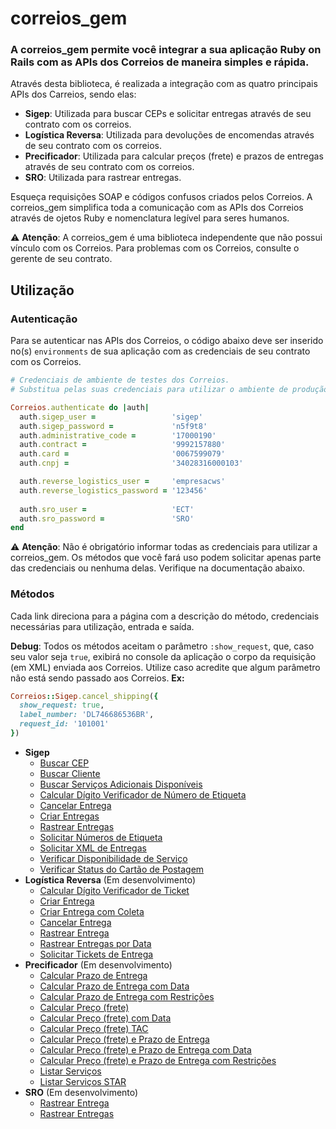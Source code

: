# correios_gem
### A correios_gem permite você integrar a sua aplicação Ruby on Rails com as APIs dos Correios de maneira simples e rápida.

Através desta biblioteca, é realizada a integração com as quatro principais APIs dos Carreios, sendo elas:
* __Sigep__: Utilizada para buscar CEPs e solicitar entregas através de seu contrato com os correios.
* __Logística Reversa__: Utilizada para devoluções de encomendas através de seu contrato com os correios.
* __Precificador__: Utilizada para calcular preços (frete) e prazos de entregas através de seu contrato com os correios.
* __SRO__: Utilizada para rastrear entregas.

Esqueça requisições SOAP e códigos confusos criados pelos Correios. A correios_gem simplifica toda a comunicação com as APIs dos Correios através de ojetos Ruby e nomenclatura legível para seres humanos.

⚠️ __Atenção__: A correios_gem é uma biblioteca independente que não possui vínculo com os Correios. Para problemas com os Correios, consulte o gerente de seu contrato.

## Utilização

### Autenticação

Para se autenticar nas APIs dos Correios, o código abaixo deve ser inserido no(s) `environments` de sua aplicação com as credenciais de seu contrato com os Correios.

```ruby
# Credenciais de ambiente de testes dos Correios.
# Substitua pelas suas credenciais para utilizar o ambiente de produção dos Correios.

Correios.authenticate do |auth|
  auth.sigep_user =                 'sigep'
  auth.sigep_password =             'n5f9t8'
  auth.administrative_code =        '17000190'
  auth.contract =                   '9992157880'
  auth.card =                       '0067599079'
  auth.cnpj =                       '34028316000103'

  auth.reverse_logistics_user =     'empresacws'
  auth.reverse_logistics_password = '123456'
  
  auth.sro_user =                   'ECT'
  auth.sro_password =               'SRO'
end
```
⚠️ __Atenção__: Não é obrigatório informar todas as credenciais para utilizar a correios_gem. Os métodos que você fará uso podem solicitar apenas parte das credenciais ou nenhuma delas. Verifique na documentação abaixo.

### Métodos

Cada link direciona para a página com a descrição do método, credenciais necessárias para utilização, entrada e saída.

__Debug__: Todos os métodos aceitam o parâmetro `:show_request`, que, caso seu valor seja `true`, exibirá no console da aplicação o corpo da requisição (em XML) enviada aos Correios. Utilize caso acredite que algum parâmetro não está sendo passado aos Correios. __Ex:__

```ruby
Correios::Sigep.cancel_shipping({
  show_request: true,
  label_number: 'DL746686536BR',
  request_id: '101001'
})
```

* __Sigep__
  * [Buscar CEP](doc/sigep/SEARCH_ZIP_CODE.md)
  * [Buscar Cliente](doc/sigep/SEARCH_CUSTOMER.md)
  * [Buscar Serviços Adicionais Disponíveis](doc/sigep/SEARCH_AVAILABLE_ADDITIONAL_SERVICES.md)
  * [Calcular Dígito Verificador de Número de Etiqueta](doc/sigep/CALCULATE_LABEL_NUMBER_CHECK_DIGIT.md)
  * [Cancelar Entrega](doc/sigep/CANCEL_SHIPPING.md)
  * [Criar Entregas](doc/sigep/CREATE_SHIPPINGS.md)
  * [Rastrear Entregas](doc/sigep/TRACK_SHIPPING.md)
  * [Solicitar Números de Etiqueta](doc/sigep/REQUEST_LABEL_NUMBERS.md)
  * [Solicitar XML de Entregas](doc/sigep/REQUEST_SHIPPINGS_XML.md)
  * [Verificar Disponibilidade de Serviço](doc/sigep/CHECK_SERVICE_AVAILABILITY.md)
  * [Verificar Status do Cartão de Postagem](doc/sigep/CHECK_CARD_STATUS.md)
* __Logística Reversa__ (Em desenvolvimento)
  * [Calcular Dígito Verificador de Ticket](doc/reverse_logistics/CALCULATE_SHIIPNG_NUMBER_CHECK_DIGIT.md)
  * [Criar Entrega](doc/reverse_logisticsgep/CREATE_SHIPPING.md)
  * [Criar Entrega com Coleta](doc/reverse_logistics/CREATE_SHIPPING_WITH_COLLECTION.md)
  * [Cancelar Entrega](doc/reverse_logistics/CANCEL_SHIPPING.md)
  * [Rastrear Entrega](doc/reverse_logistics/TRACK_SHIPPING.md)
  * [Rastrear Entregas por Data](doc/reverse_logistics/TRACK_SHIPPINGS_BY_DATE.md)
  * [Solicitar Tickets de Entrega](doc/reverse_logistics/REQUEST_SHIPPING_NUMBERS.md)
* __Precificador__ (Em desenvolvimento)
  * [Calcular Prazo de Entrega](doc/pricefier/CALCULATE_DEADLINE.md)
  * [Calcular Prazo de Entrega com Data](doc/pricefier/CALCULATE_DEADLINE_WITH_DATE.md)
  * [Calcular Prazo de Entrega com Restrições](doc/pricefier/CALCULATE_DEADLINE_WITH_RESTRICTIONS.md)
  * [Calcular Preço (frete)](doc/pricefier/CALCULATE_PRICE.md)
  * [Calcular Preço (frete) com Data](doc/pricefier/CALCULATE_PRICE_WITH_DATE.md)
  * [Calcular Preço (frete) TAC](doc/pricefier/CALCULATE_PRICE_TAC.md)
  * [Calcular Preço (frete) e Prazo de Entrega](doc/pricefier/CALCULATE_PRICE_DEADLINE.md)
  * [Calcular Preço (frete) e Prazo de Entrega com Data](doc/pricefier/CALCULATE_PRICE_DEADLINE_WITH_DATE.md)
  * [Calcular Preço (frete) e Prazo de Entrega com Restrições](doc/pricefier/CALCULATE_PRICE_DEADLINE_WITH_RESTRICTIONS.md)
  * [Listar Serviços](doc/pricefier/LIST_SERVICES.md)
  * [Listar Serviços STAR](doc/pricefier/LIST_SERVICES_STAR.md)
* __SRO__ (Em desenvolvimento)
  * [Rastrear Entrega](doc/SRO/TRACK_SHIPPING.md)
  * [Rastrear Entregas](doc/SRO/TRACK_SHIPPINGS.md)
  
   
